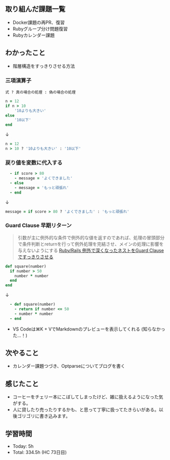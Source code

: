 ## 取り組んだ課題一覧
- Docker課題の再PR、復習
- Rubyグループ分け問題復習
- Rubyカレンダー課題
## わかったこと
- 階層構造をすっきりさせる方法
### 三項演算子
`式 ? 真の場合の処理 : 偽の場合の処理`
```ruby
n = 12
if n > 10
    '10よりも大きい'
else
    '10以下'
end
```
↓
```ruby
n = 12
n > 10 ? '10よりも大きい' : '10以下'
```

### 戻り値を変数に代入する


```ruby
  - if score > 80
    - message = 'よくできました'
  - else
    - message = 'もっと頑張れ'
  - end
```
↓

```ruby
message = if score > 80 ? 'よくできました' : 'もっと頑張れ'
```

### Guard Clause 早期リターン

>引数が主に例外的な条件で例外的な値を返すのであれば、処理の冒頭部分で条件判断とreturnを行って例外処理を完結させ、メインの処理に影響を与えないようにする
>[Ruby/Rails 例外で深くなったネストをGuard Clauseですっきりさせる](https://techracho.bpsinc.jp/hachi8833/2016_10_11/26950)

```ruby
def square(number)
  if number > 50
    number * number
  end
end
```
↓

```ruby
  - def square(number)
    - return if number <= 50
    - number * number
  - end
```
- VS Codeは⌘K + VでMarkdownのプレビューを表示してくれる (知らなかった…！)

## 次やること
- カレンダー課題つづき、Optparseについてブログを書く
## 感じたこと
- コーヒーをチェリー本にこぼしてしまったけど、雑に扱えるようになった気がする。
- 人に貸したり売ったりするかも、と思って丁寧に扱ってたきらいがある。以後ゴリゴリに書き込みます。
## 学習時間
- Today: 5h
- Total: 334.5h (HC 73日目)